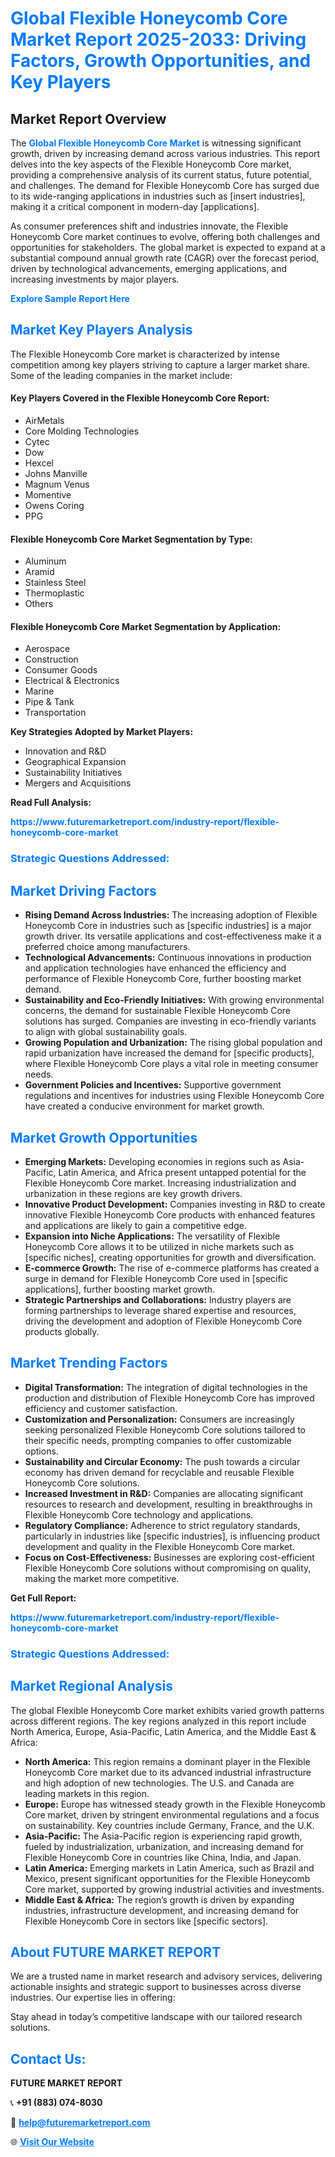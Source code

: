 <h1 style="color: #007BFF;">Global Flexible Honeycomb Core Market Report 2025-2033: Driving Factors, Growth Opportunities, and Key Players</h1>

<section id="overview">
<h2>Market Report Overview</h2>
<p>The <a href="https://www.futuremarketreport.com/industry-report/flexible-honeycomb-core-market" style="color: #007BFF; text-decoration: none;"><strong>Global Flexible Honeycomb Core Market</strong></a> is witnessing significant growth, driven by increasing demand across various industries. This report delves into the key aspects of the Flexible Honeycomb Core market, providing a comprehensive analysis of its current status, future potential, and challenges. The demand for Flexible Honeycomb Core has surged due to its wide-ranging applications in industries such as [insert industries], making it a critical component in modern-day [applications].</p>
<p>As consumer preferences shift and industries innovate, the Flexible Honeycomb Core market continues to evolve, offering both challenges and opportunities for stakeholders. The global market is expected to expand at a substantial compound annual growth rate (CAGR) over the forecast period, driven by technological advancements, emerging applications, and increasing investments by major players.</p>
</section>

<section id="overview">
<p><a href="https://www.futuremarketreport.com/request-sample/reportId=108368" style="color: #007BFF; text-decoration: none;"><strong>Explore Sample Report Here</strong></a></p>
</section>

<section id="key-players">
<h2 style="color: #007BFF;">Market Key Players Analysis</h2>
<p>The Flexible Honeycomb Core market is characterized by intense competition among key players striving to capture a larger market share. Some of the leading companies in the market include:</p>
<h4>Key Players Covered in the Flexible Honeycomb Core Report:</h4>
<ul><li>AirMetals</li><li>Core Molding Technologies</li><li>Cytec</li><li>Dow</li><li>Hexcel</li><li>Johns Manville</li><li>Magnum Venus</li><li>Momentive</li><li>Owens Coring</li><li>PPG</li></ul>
<h4>Flexible Honeycomb Core Market Segmentation by Type:</h4>
<ul><li>Aluminum</li><li>Aramid</li><li>Stainless Steel</li><li>Thermoplastic</li><li>Others</li></ul>

<h4>Flexible Honeycomb Core Market Segmentation by Application:</h4>
<ul><li>Aerospace</li><li>Construction</li><li>Consumer Goods</li><li>Electrical &amp; Electronics</li><li>Marine</li><li>Pipe &amp; Tank</li><li>Transportation</li></ul>
<p><strong>Key Strategies Adopted by Market Players:</strong></p>
<ul>
<li>Innovation and R&D</li>
<li>Geographical Expansion</li>
<li>Sustainability Initiatives</li>
<li>Mergers and Acquisitions</li>
</ul>
</section>

<section>
<p><strong>Read Full Analysis: </strong></p><a href="https://www.futuremarketreport.com/industry-report/flexible-honeycomb-core-market" style="color: #007BFF; text-decoration: none;"><strong>https://www.futuremarketreport.com/industry-report/flexible-honeycomb-core-market</strong></a>
<h3 style="color: #007BFF;">Strategic Questions Addressed:</h3>
</section>

<section id="driving-factors">
<h2 style="color: #007BFF;">Market Driving Factors</h2>
<ul>
<li><strong>Rising Demand Across Industries:</strong> The increasing adoption of Flexible Honeycomb Core in industries such as [specific industries] is a major growth driver. Its versatile applications and cost-effectiveness make it a preferred choice among manufacturers.</li>
<li><strong>Technological Advancements:</strong> Continuous innovations in production and application technologies have enhanced the efficiency and performance of Flexible Honeycomb Core, further boosting market demand.</li>
<li><strong>Sustainability and Eco-Friendly Initiatives:</strong> With growing environmental concerns, the demand for sustainable Flexible Honeycomb Core solutions has surged. Companies are investing in eco-friendly variants to align with global sustainability goals.</li>
<li><strong>Growing Population and Urbanization:</strong> The rising global population and rapid urbanization have increased the demand for [specific products], where Flexible Honeycomb Core plays a vital role in meeting consumer needs.</li>
<li><strong>Government Policies and Incentives:</strong> Supportive government regulations and incentives for industries using Flexible Honeycomb Core have created a conducive environment for market growth.</li>
</ul>
</section>

<section id="growth-opportunities">
<h2 style="color: #007BFF;">Market Growth Opportunities</h2>
<ul>
<li><strong>Emerging Markets:</strong> Developing economies in regions such as Asia-Pacific, Latin America, and Africa present untapped potential for the Flexible Honeycomb Core market. Increasing industrialization and urbanization in these regions are key growth drivers.</li>
<li><strong>Innovative Product Development:</strong> Companies investing in R&D to create innovative Flexible Honeycomb Core products with enhanced features and applications are likely to gain a competitive edge.</li>
<li><strong>Expansion into Niche Applications:</strong> The versatility of Flexible Honeycomb Core allows it to be utilized in niche markets such as [specific niches], creating opportunities for growth and diversification.</li>
<li><strong>E-commerce Growth:</strong> The rise of e-commerce platforms has created a surge in demand for Flexible Honeycomb Core used in [specific applications], further boosting market growth.</li>
<li><strong>Strategic Partnerships and Collaborations:</strong> Industry players are forming partnerships to leverage shared expertise and resources, driving the development and adoption of Flexible Honeycomb Core products globally.</li>
</ul>
</section>

<section id="trending-factors">
<h2 style="color: #007BFF;">Market Trending Factors</h2>
<ul>
<li><strong>Digital Transformation:</strong> The integration of digital technologies in the production and distribution of Flexible Honeycomb Core has improved efficiency and customer satisfaction.</li>
<li><strong>Customization and Personalization:</strong> Consumers are increasingly seeking personalized Flexible Honeycomb Core solutions tailored to their specific needs, prompting companies to offer customizable options.</li>
<li><strong>Sustainability and Circular Economy:</strong> The push towards a circular economy has driven demand for recyclable and reusable Flexible Honeycomb Core solutions.</li>
<li><strong>Increased Investment in R&D:</strong> Companies are allocating significant resources to research and development, resulting in breakthroughs in Flexible Honeycomb Core technology and applications.</li>
<li><strong>Regulatory Compliance:</strong> Adherence to strict regulatory standards, particularly in industries like [specific industries], is influencing product development and quality in the Flexible Honeycomb Core market.</li>
<li><strong>Focus on Cost-Effectiveness:</strong> Businesses are exploring cost-efficient Flexible Honeycomb Core solutions without compromising on quality, making the market more competitive.</li>
</ul>
</section>

<section>
<p><strong>Get Full Report: </strong></p><a href="https://www.futuremarketreport.com/industry-report/flexible-honeycomb-core-market" style="color: #007BFF; text-decoration: none;"><strong>https://www.futuremarketreport.com/industry-report/flexible-honeycomb-core-market</strong></a>
<h3 style="color: #007BFF;">Strategic Questions Addressed:</h3>
</section>


<section id="regional-analysis">
<h2 style="color: #007BFF;">Market Regional Analysis</h2>
<p>The global Flexible Honeycomb Core market exhibits varied growth patterns across different regions. The key regions analyzed in this report include North America, Europe, Asia-Pacific, Latin America, and the Middle East & Africa:</p>
<ul>
<li><strong>North America:</strong> This region remains a dominant player in the Flexible Honeycomb Core market due to its advanced industrial infrastructure and high adoption of new technologies. The U.S. and Canada are leading markets in this region.</li>
<li><strong>Europe:</strong> Europe has witnessed steady growth in the Flexible Honeycomb Core market, driven by stringent environmental regulations and a focus on sustainability. Key countries include Germany, France, and the U.K.</li>
<li><strong>Asia-Pacific:</strong> The Asia-Pacific region is experiencing rapid growth, fueled by industrialization, urbanization, and increasing demand for Flexible Honeycomb Core in countries like China, India, and Japan.</li>
<li><strong>Latin America:</strong> Emerging markets in Latin America, such as Brazil and Mexico, present significant opportunities for the Flexible Honeycomb Core market, supported by growing industrial activities and investments.</li>
<li><strong>Middle East & Africa:</strong> The region’s growth is driven by expanding industries, infrastructure development, and increasing demand for Flexible Honeycomb Core in sectors like [specific sectors].</li>
</ul>
</section>

<footer>
<h2 style="color: #007BFF;">About FUTURE MARKET REPORT</h2>
<p>We are a trusted name in market research and advisory services, delivering actionable insights and strategic support to businesses across diverse industries. Our expertise lies in offering:</p>

<p>Stay ahead in today’s competitive landscape with our tailored research solutions.</p>

<h2 style="color: #007BFF;">Contact Us:</h2>
<p><strong>FUTURE MARKET REPORT</strong></p>
<p>📞 <strong>+91 (883) 074-8030</strong></p>
<p>📧 <strong><a href="mailto:help@futuremarketreport.com" style="color: #007BFF;">help@futuremarketreport.com</a></strong></p>
<p>🌐 <strong><a href="https://www.futuremarketreport.com/" style="color: #007BFF;">Visit Our Website</a></strong></p>
</footer>